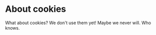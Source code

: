 About cookies
==============================================

What about cookies? We don't use them yet! Maybe we never will. Who knows.
